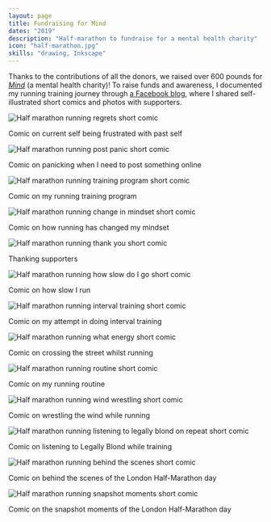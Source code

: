 ```yaml
---
layout: page
title: Fundraising for Mind
dates: "2019"
description: "Half-marathon to fundraise for a mental health charity"
icon: "half-marathon.jpg"
skills: "drawing, Inkscape"
---
```


Thanks to the contributions of all the donors, we raised over 600 pounds for [_Mind_](https://www.mind.org.uk/) (a mental health charity)! To raise funds and awareness, I documented my running training journey through [a Facebook blog](https://www.facebook.com/gracerunningformind/), where I shared self-illustrated short comics and photos with supporters.

![Half marathon running regrets short comic][1]

<figcaption>Comic on current self being frustrated with past self</figcaption>

![Half marathon running post panic short comic][2]

<figcaption>Comic on panicking when I need to post something online</figcaption>

![Half marathon running training program short comic][3]

<figcaption>Comic on my running training program</figcaption>

![Half marathon running change in mindset short comic][4]

<figcaption>Comic on how running has changed my mindset</figcaption>

![Half marathon running thank you short comic][5]

<figcaption>Thanking supporters</figcaption>

![Half marathon running how slow do I go short comic][6]

<figcaption>Comic on how slow I run</figcaption>

![Half marathon running interval training short comic][7]

<figcaption>Comic on my attempt in doing interval training</figcaption>

![Half marathon running what energy short comic][8]

<figcaption>Comic on crossing the street whilst running</figcaption>

![Half marathon running routine short comic][9]

<figcaption>Comic on my running routine</figcaption>

![Half marathon running wind wrestling short comic][10]

<figcaption>Comic on wrestling the wind while running</figcaption>

![Half marathon running listening to legally blond on repeat short comic][11]

<figcaption>Comic on listening to Legally Blond while training</figcaption>

![Half marathon running behind the scenes short comic][12]

<figcaption>Comic on behind the scenes of the London Half-Marathon day</figcaption>

![Half marathon running snapshot moments short comic][13]

<figcaption>Comic on the snapshot moments of the London Half-Marathon day</figcaption>

[1]: {{site.url}}/assets/pages/half-marathon/regret-comic.jpg
[2]: {{site.url}}/assets/pages/half-marathon/post_panic.jpg
[3]: {{site.url}}/assets/pages/half-marathon/training_program.jpg
[4]: {{site.url}}/assets/pages/half-marathon/mindset_change.jpg
[5]: {{site.url}}/assets/pages/half-marathon/thank_you.jpg
[6]: {{site.url}}/assets/pages/half-marathon/how_slow_i_run.png
[7]: {{site.url}}/assets/pages/half-marathon/interval_training.png
[8]: {{site.url}}/assets/pages/half-marathon/what_energy.png
[9]: {{site.url}}/assets/pages/half-marathon/running_routine.jpg
[10]: {{site.url}}/assets/pages/half-marathon/wind_wrestling.png
[11]: {{site.url}}/assets/pages/half-marathon/legally_blond.jpg
[12]: {{site.url}}/assets/pages/half-marathon/behind_the_scenes.png
[13]: {{site.url}}/assets/pages/half-marathon/snap_shot_moments.png
